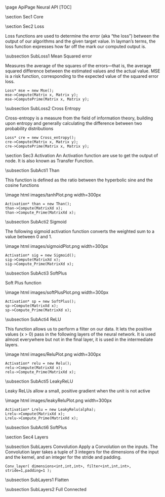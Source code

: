 \page ApiPage Neural API
[TOC]


\section Sec1  Core

\section Sec2 Loss

Loss functions are used to determine the error (aka “the loss”) between the output of our algorithms and the given target value.  In layman’s terms, the loss function expresses how far off the mark our computed output is.

\subsection SubLoss1 Mean Squared error

Measures the average of the squares of the errors—that is, the average squared difference between the estimated values and the actual value. MSE is a risk function, corresponding to the expected value of the squared error loss. 
```
Loss* mse = new Mse(); 
mse->Compute(Matrix x, Matrix y);
mse->ComputePrime(Matrix x, Matrix y);
```
\subsection SubLoss2 Cross Entropy

Cross-entropy is a measure from the field of information theory, building upon entropy and generally calculating the difference between two probability distributions

```
Loss* cre = new Cross_entropy(); 
cre->Compute(Matrix x, Matrix y);
cre->ComputePrime(Matrix x, Matrix y);
```

\section Sec3 Activation
An Activation function are use to get the output of node. It is also known as Transfer Function.

\subsection SubActi1 Than

This function is defined as the ratio between the hyperbolic sine and the cosine functions 

\image html images/tanhPlot.png width=300px

```
Activation* than = new Than();
than->Compute(MatrixXd x);
than->Compute_Prime(MatrixXd x);
```

\subsection SubActi2 Sigmoid

The following sigmoid activation function converts the weighted sum to a value between 0 and 1.

\image html images/sigmoidPlot.png width=300px

```
Activation* sig = new Sigmoid();
sig->Compute(MatrixXd x);
sig->Compute_Prime(MatrixXd x);
```


\subsection SubActi3 SoftPlus

Soft Plus function 

\image html images/softPlusPlot.png width=300px

```
Activation* sp = new SoftPlus();
sp->Compute(MatrixXd x);
sp->Compute_Prime(MatrixXd x);
```

\subsection SubActi4 ReLU

This function allows us to perform a filter on our data. It lets the positive values (x > 0) pass in the following layers of the neural network. It is used almost everywhere but not in the final layer, it is used in the intermediate layers.

\image html images/ReluPlot.png width=300px

```
Activation* relu = new Relu();
relu->Compute(MatrixXd x);
relu->Compute_Prime(MatrixXd x);
```

\subsection SubActi5 LeakyReLU

Leaky ReLUs allow a small, positive gradient when the unit is not active

\image html images/leakyReluPlot.png width=300px

```
Activation* Lrelu = new LeakyRelu(alpha);
Lrelu->Compute(MatrixXd x);
Lrelu->Compute_Prime(MatrixXd x);
```


\subsection SubActi6 SoftPlus

\section Sec4 Layers

\subsection SubLayers Convolution
Apply a Convolution on the inputs. The Convolution layer takes a tuple of 3 integers for the dimensions of the input and the kernel, and an integer for the stride and padding. 
```
Conv_layer( dimensions<int,int,int>, filter<int,int,int>, stride=1,padding=1 );
```
\subsection SubLayers1 Flatten

\subsection SubLayers2 Full Connected


